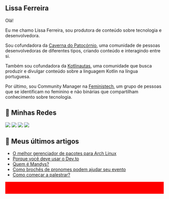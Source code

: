## Lissa Ferreira

Olá!

Eu me chamo Lissa Ferreira, sou produtora de conteúdo sobre tecnologia e desenvolvedora.

Sou cofundadora da [Caverna do Patocórnio](https://caverna.live/), uma comunidade de pessoas desenvolvedoras de diferentes tipos, criando conteúdo e interagindo entre si.

Também sou cofundadora da [Kotlinautas](https://linktr.ee/kotlinautas), uma comunidade que busca produzir e divulgar conteúdo sobre a linguagem Kotlin na língua portuguesa.

Por último, sou Community Manager na [Feministech](https://feministech.github.io/), um grupo de pessoas que se identificam no feminino e não binárias que compartilham conhecimento sobre tecnologia.

## 🔗 Minhas Redes

<a href="https://www.twitch.tv/lissadev"><img src="https://img.shields.io/badge/Twitch-9146FF?style=for-the-badge&logo=twitch&logoColor=white"></img></a>
<a href="https://twitter.com/lissadev_"><img src="https://img.shields.io/badge/Twitter-1DA1F2?style=for-the-badge&logo=twitter&logoColor=white"></img></a>
<a href="https://dev.to/lissadev"><img src="https://img.shields.io/badge/dev.to-0A0A0A?style=for-the-badge&logo=dev.to&logoColor=white"></img></a>
<a href="https://www.linkedin.com/in/lissadev/"><img src="https://img.shields.io/badge/LinkedIn-0077B5?style=for-the-badge&logo=linkedin&logoColor=white"></img></a>

## 📰 Meus últimos artigos

<!-- BLOG-POST-LIST:START -->
- [O melhor gerenciador de pacotes para Arch Linux](https://dev.to/feministech/o-melhor-gerenciador-de-pacotes-para-arch-linux-4llf)
- [Porque você deve usar o Dev.to](https://dev.to/feministech/porque-voce-deve-usar-o-devto-5669)
- [Quem é Mandys?](https://dev.to/feministech/quem-e-mandys-3ai9)
- [Como brochês de pronomes podem ajudar seu evento](https://dev.to/feministech/como-broches-de-pronomes-podem-ajudar-seu-evento-3h31)
- [Como começar a palestrar?](https://dev.to/feministech/como-comecar-a-palestrar-2acf)
<!-- BLOG-POST-LIST:END -->

![barra vermelha](assets/vermelho.png)
